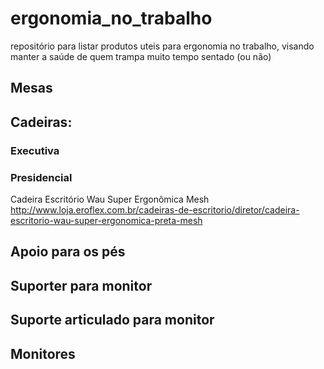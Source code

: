 # ergonomia_no_trabalho
repositório para listar produtos uteis para ergonomia no trabalho, visando manter a saúde de quem trampa muito tempo sentado (ou não)


## Mesas


## Cadeiras:

### Executiva


### Presidencial

Cadeira Escritório Wau Super Ergonômica Mesh http://www.loja.eroflex.com.br/cadeiras-de-escritorio/diretor/cadeira-escritorio-wau-super-ergonomica-preta-mesh


## Apoio para os pés


## Suporter para monitor



## Suporte articulado para monitor


## Monitores


